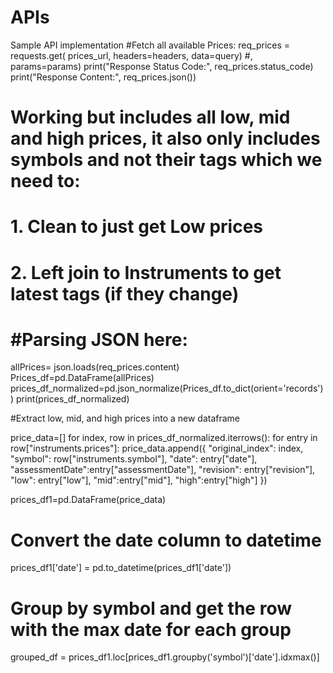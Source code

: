# APIs
Sample API implementation
#Fetch all available Prices:
req_prices = requests.get( prices_url, headers=headers, data=query) #, params=params)
print("Response Status Code:", req_prices.status_code)
print("Response Content:", req_prices.json())


# Working but includes all low, mid and high prices, it also only includes symbols and not their tags which we need to:
# 1. Clean to just get Low prices
# 2. Left join to Instruments to get latest tags (if they change)
# #Parsing JSON here:
allPrices= json.loads(req_prices.content)
Prices_df=pd.DataFrame(allPrices)
prices_df_normalized=pd.json_normalize(Prices_df.to_dict(orient='records'))
print(prices_df_normalized)


#Extract low, mid, and high prices into a new dataframe

price_data=[]
for index, row in prices_df_normalized.iterrows():
    for entry in row["instruments.prices"]:
        price_data.append({
            "original_index": index,
            "symbol": row["instruments.symbol"],
            "date": entry["date"],
            "assessmentDate":entry["assessmentDate"],
            "revision": entry["revision"],
            "low": entry["low"],
            "mid":entry["mid"],
            "high":entry["high"]
        })

prices_df1=pd.DataFrame(price_data)

# Convert the date column to datetime
prices_df1['date'] = pd.to_datetime(prices_df1['date'])

# Group by symbol and get the row with the max date for each group
grouped_df = prices_df1.loc[prices_df1.groupby('symbol')['date'].idxmax()]
